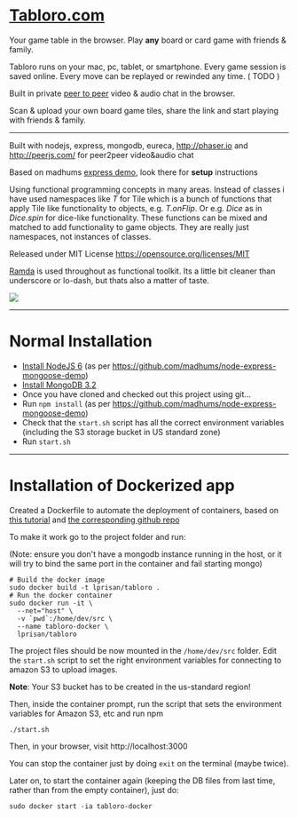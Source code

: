 
#  <a href="http://www.tabloro.com/" target="_blank" class="tabloro" >Tabloro.com</a>

Your game table in the browser. Play <strong>any</strong> board or card game with friends & family.

Tabloro runs on your mac, pc, tablet, or smartphone. Every game session is saved online. Every move can be replayed or rewinded any time. ( TODO )

Built in private <a href="http://iswebrtcreadyyet.com/" target="_blank" class="text-default" ><u>peer to peer</u></a> video & audio chat in the browser.

Scan & upload your own board game tiles, share the link and start playing with friends & family.

---


Built with nodejs, express, mongodb, eureca, http://phaser.io and http://peerjs.com/ for peer2peer video&audio chat

Based on madhums <a href="https://github.com/madhums/node-express-mongoose-demo">express demo</a>, look there for **setup** instructions

Using functional programming concepts in many areas. Instead of classes i have used namespaces like *T* for Tile which is a bunch of functions that apply Tile like functionality to objects, e.g. *T.onFlip*. Or e.g. *Dice* as in *Dice.spin* for dice-like functionality. These functions can be mixed and matched to add functionality to game objects. They are really just namespaces, not instances of classes.

Released under MIT License https://opensource.org/licenses/MIT

<a href="http://ramdajs.com/">Ramda</a> is used throughout as functional toolkit. Its a little bit cleaner than underscore or lo-dash, but thats also a matter of taste.

<img src="http://www.tabloro.com/img/meta.jpg"></img>

---

# Normal Installation

* [Install NodeJS 6](https://nodejs.org/en/download/package-manager/) (as per https://github.com/madhums/node-express-mongoose-demo)
* [Install MongoDB 3.2](https://docs.mongodb.com/manual/tutorial/install-mongodb-on-ubuntu/#install-mongodb-community-edition) 
* Once you have cloned and checked out this project using git...
* Run `npm install` (as per https://github.com/madhums/node-express-mongoose-demo)
* Check that the `start.sh` script has all the correct environment variables (including the S3 storage bucket in US standard zone)
* Run `start.sh`

---

# Installation of Dockerized app

Created a Dockerfile to automate the deployment of containers, based on [this tutorial](http://fiznool.com/blog/2015/07/25/setting-up-a-docker-based-mean-development-environment/) and [the corresponding github repo](https://github.com/fiznool/mean-docker-example)

To make it work go to the project folder and run:

(Note: ensure you don't have a mongodb instance running in the host, or it will try to bind the same port in the container and fail starting mongo)

```
# Build the docker image
sudo docker build -t lprisan/tabloro .
# Run the docker container
sudo docker run -it \
  --net="host" \
  -v `pwd`:/home/dev/src \
  --name tabloro-docker \
  lprisan/tabloro
```

The project files should be now mounted in the `/home/dev/src` folder. Edit the `start.sh` script to set the right environment variables for connecting to amazon S3 to upload images.

**Note**: Your S3 bucket has to be created in the us-standard region!

Then, inside the container prompt, run the script that sets the environment variables for Amazon S3, etc and run npm

```
./start.sh
```

Then, in your browser, visit http://localhost:3000


You can stop the container just by doing `exit` on the terminal (maybe twice).

Later on, to start the container again (keeping the DB files from last time, rather than from the empty container), just do:

```
sudo docker start -ia tabloro-docker
```
